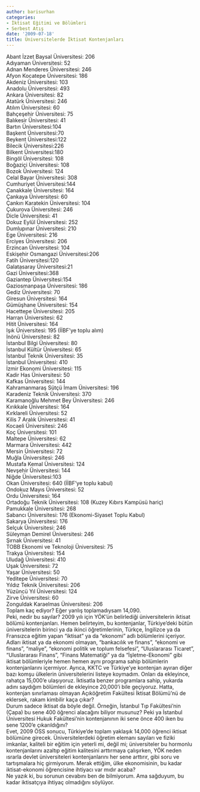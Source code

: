 ```yaml
---
author: barisurhan
categories:
- İktisat Eğitimi ve Bölümleri
- Serbest Atış
date: '2009-07-18'
title: Üniversitelerde İktisat Kontenjanları
---
```


Abant İzzet Baysal Üniversitesi: 206  
Adıyaman Üniversitesi: 52  
Adnan Menderes Üniversitesi: 246  
Afyon Kocatepe Üniversitesi: 186  
Akdeniz Üniversitesi: 103  
Anadolu Üniversitesi: 493  
Ankara Üniversitesi: 82  
Atatürk Üniversitesi: 246  
Atılım Üniversitesi: 60  
Bahçeşehir Üniversitesi: 75  
Balıkesir Üniversitesi: 41  
Bartın Üniversitesi:104  
Başkent Üniversitesi:70  
Beykent Üniversitesi:122  
Bilecik Üniversitesi:226  
Bilkent Üniversitesi:180  
Bingöl Üniversitesi: 108  
Boğaziçi Üniversitesi: 108  
Bozok Üniversitesi: 124  
Celal Bayar Üniversitesi: 308  
Cumhuriyet Üniversitesi:144  
Çanakkale Üniversitesi: 164  
Çankaya Üniversitesi: 60  
Çankırı Karatekin Üniversitesi: 104  
Çukurova Üniversitesi: 246  
Dicle Üniversitesi: 41  
Dokuz Eylül Üniversitesi: 252  
Dumlupınar Üniversitesi: 210  
Ege Üniversitesi: 216  
Erciyes Üniversitesi: 206  
Erzincan Üniversitesi: 104  
Eskişehir Osmangazi Üniversitesi:206  
Fatih Üniversitesi:120  
Galatasaray Üniversitesi:21  
Gazi Üniversitesi:368  
Gaziantep Üniversitesi:154  
Gaziosmanpaşa Üniversitesi: 186  
Gediz Üniversitesi: 70  
Giresun Üniversitesi: 164  
Gümüşhane Üniversitesi: 154  
Hacettepe Üniversitesi: 205  
Harran Üniversitesi: 62  
Hitit Üniversitesi: 164  
Işık Üniversitesi: 195 (İİBF’ye toplu alım)  
İnönü Üniversitesi: 82  
İstanbul Bilgi Üniversitesi: 80  
İstanbul Kültür Üniversitesi: 65  
İstanbul Teknik Üniversitesi: 35  
İstanbul Üniversitesi: 410  
İzmir Ekonomi Üniversitesi: 115  
Kadir Has Üniversitesi: 50  
Kafkas Üniversitesi: 144  
Kahramanmaraş Sütçü İmam Üniversitesi: 196  
Karadeniz Teknik Üniversitesi: 370  
Karamanoğlu Mehmet Bey Üniversitesi: 246  
Kırıkkale Üniversitesi: 164  
Kırklareli Üniversitesi: 52  
Kilis 7 Aralık Üniversitesi: 41  
Kocaeli Üniversitesi: 246  
Koç Üniversitesi: 101  
Maltepe Üniversitesi: 62  
Marmara Üniversitesi: 442  
Mersin Üniversitesi: 72  
Muğla Üniversitesi: 246  
Mustafa Kemal Üniversitesi: 124  
Nevşehir Üniversitesi: 144  
Niğde Üniversitesi:103  
Okan Üniversitesi: 640 (İİBF’ye toplu kabul)  
Ondokuz Mayıs Üniversitesi: 52  
Ordu Üniversitesi: 164  
Ortadoğu Teknik Üniversitesi: 108 (Kuzey Kıbırs Kampüsü hariç)  
Pamukkale Üniversitesi: 268  
Sabancı Üniversitesi: 176 (Ekonomi-Siyaset Toplu Kabul)  
Sakarya Üniversitesi: 176  
Selçuk Üniversitesi: 246  
Süleyman Demirel Üniversitesi: 246  
Şırnak Üniversitesi: 41  
TOBB Ekonomi ve Teknoloji Üniversitesi: 75  
Trakya Üniversitesi: 154  
Uludağ Üniversitesi: 410  
Uşak Üniversitesi: 72  
Yaşar Üniversitesi: 50  
Yeditepe Üniversitesi: 70  
Yıldız Teknik Üniversitesi: 206  
Yüzüncü Yıl Üniversitesi: 124  
Zirve Üniversitesi: 60  
Zonguldak Karaelmas Üniversitesi: 206  
Toplam kaç ediyor? Eğer yanlış toplamadıysam 14,090.  
Peki, nedir bu sayılar? 2009 yılı için YÖK’ün belirlediği üniversitelerin iktisat bölümü kontenjanları. Hemen belirteyim, bu kontenjanlar, Türkiye’deki bütün üniversitelerin birinci ya da ikinci öğretimlerinin, Türkçe, İngilizce ya da Fransızca eğitim yapan “iktisat” ya da “ekonomi” adlı bölümlerini içeriyor. Adları iktisat ya da ekonomi olmayan, “bankacılık ve finans”, “ekonomi ve finans”, “maliye”, “ekonomi politik ve toplum felsefesi”, “Uluslararası Ticaret”, “Uluslararası Finans”, “Finans Matematiği” ya da “İşletme-Ekonomi” gibi iktisat bölümleriyle hemen hemen aynı programa sahip bölümlerin kontenjanlarını içermiyor. Ayrıca, KKTC ve Türkiye’ye kontenjan ayıran diğer bazı komşu ülkelerin üniversitelerini listeye koymadım. Onları da ekleyince, rahatça 15,000’e ulaşıyoruz. İktisatla benzer programlara sahip, yukarda adını saydığım bölümleri de ekleyince 20,000’i bile geçiyoruz. Hatta, kontenjan sınırlaması olmayan Açıköğretim Fakültesi İktisat Bölümü’nü de eklersek, rakam kimbilir kaça çıkar?  
Durum sadece iktisat da böyle değil. Örneğin, İstanbul Tıp Fakültesi’nin (Çapa) bu sene 400 öğrenci alacağını biliyor musunuz? Peki ya İstanbul Üniversitesi Hukuk Fakültesi’nin kontenjanının iki sene önce 400 iken bu sene 1200’e çıkarıldığını?  
Evet, 2009 ÖSS sonucu, Türkiye’de toplam yaklaşık 14,000 öğrenci iktisat bölümüne girecek. Üniversitelerdeki öğretim elemanı sayıları ve fiziki imkanlar, kaliteli bir eğitim için yeterli mi, değil mi; üniversiteler bu hormonlu kontenjanlarını azaltıp eğitim kalitesini arttırmaya çalışırken, YÖK neden ısrarla devlet üniversiteleri kontenjanlarını her sene arttırır, gibi soru ve tartışmalara hiç girmiyorum. Merak ettiğim, ülke ekonomisinin, bu kadar iktisat-ekonomi öğrencisine ihtiyacı var mıdır acaba?  
Ne yazık ki, bu sorunun cevabını ben de bilmiyorum. Ama sağduyum, bu kadar iktisatçıya ihtiyaç olmadığını söylüyor.